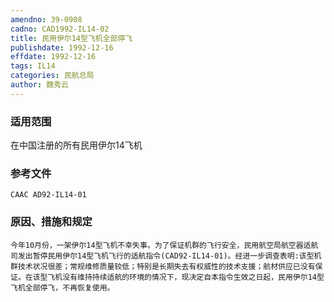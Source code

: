 ```yaml
---
amendno: 39-0908  
cadno: CAD1992-IL14-02  
title: 民用伊尔14型飞机全部停飞  
publishdate: 1992-12-16  
effdate: 1992-12-16  
tags: IL14  
categories: 民航总局  
author: 魏秀云  
---
```

  
### 适用范围  
在中国注册的所有民用伊尔14飞机  
  
<!--more-->  
### 参考文件  
    CAAC AD92-IL14-01  
  
### 原因、措施和规定  
    今年10月份，一架伊尔14型飞机不幸失事。为了保证机群的飞行安全，民用航空局航空器适航司发出暂停民用伊尔14型飞机飞行的适航指令(CAD92-IL14-01)。经进一步调查表明:该型机群技术状况很差；常规维修质量较低；特别是长期失去有权威性的技术支援；航材供应已没有保证。在该型飞机没有维持持续适航的环境的情况下，现决定自本指令生效之日起，民用伊尔14型飞机全部停飞，不再恢复使用。  
